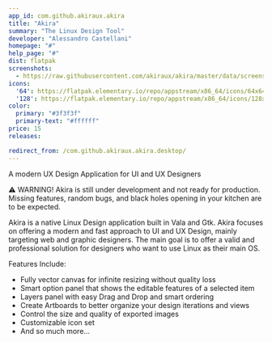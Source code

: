 ```yaml
---
app_id: com.github.akiraux.akira
title: "Akira"
summary: "The Linux Design Tool"
developer: "Alessandro Castellani"
homepage: "#"
help_page: "#"
dist: flatpak
screenshots:
  - https://raw.githubusercontent.com/akiraux/akira/master/data/screenshots/screenshot-1.png
icons:
  '64': https://flatpak.elementary.io/repo/appstream/x86_64/icons/64x64/com.github.akiraux.akira.png
  '128': https://flatpak.elementary.io/repo/appstream/x86_64/icons/128x128/com.github.akiraux.akira.png
color:
  primary: "#3f3f3f"
  primary-text: "#ffffff"
price: 15
releases:

redirect_from: /com.github.akiraux.akira.desktop/
---
```


<p>A modern UX Design Application for UI and UX Designers</p>
<p>⚠ WARNING! Akira is still under development and not ready for production. Missing features, random bugs, and black holes opening in your kitchen are to be expected.</p>
<p>Akira is a native Linux Design application built in Vala and Gtk. Akira focuses on offering a modern and fast approach to UI and UX Design, mainly targeting web and graphic designers. The main goal is to offer a valid and professional solution for designers who want to use Linux as their main OS.</p>
<p>Features Include:</p>
<ul>
<li>Fully vector canvas for infinite resizing without quality loss</li>
<li>Smart option panel that shows the editable features of a selected item</li>
<li>Layers panel with easy Drag and Drop and smart ordering</li>
<li>Create Artboards to better organize your design iterations and views</li>
<li>Control the size and quality of exported images</li>
<li>Customizable icon set</li>
<li>And so much more…</li>
</ul>